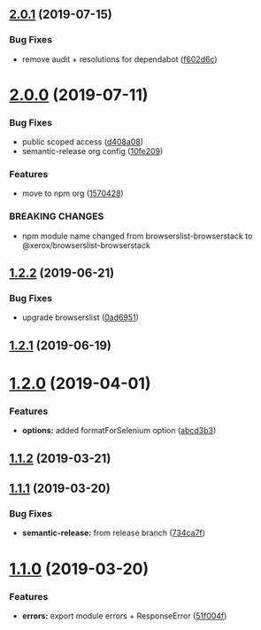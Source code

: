 ## [2.0.1](https://github.com/xeroxinteractive/browserslist-browserstack/compare/v2.0.0...v2.0.1) (2019-07-15)


### Bug Fixes

* remove audit + resolutions for dependabot ([f602d6c](https://github.com/xeroxinteractive/browserslist-browserstack/commit/f602d6c))

# [2.0.0](https://github.com/xeroxinteractive/browserslist-browserstack/compare/v1.2.2...v2.0.0) (2019-07-11)


### Bug Fixes

* public scoped access ([d408a08](https://github.com/xeroxinteractive/browserslist-browserstack/commit/d408a08))
* semantic-release org config ([10fe209](https://github.com/xeroxinteractive/browserslist-browserstack/commit/10fe209))


### Features

* move to npm org ([1570428](https://github.com/xeroxinteractive/browserslist-browserstack/commit/1570428))


### BREAKING CHANGES

* npm module name changed from browserslist-browserstack to @xerox/browserslist-browserstack

## [1.2.2](https://github.com/xeroxinteractive/browserslist-browserstack/compare/v1.2.1...v1.2.2) (2019-06-21)


### Bug Fixes

* upgrade browserslist ([0ad6951](https://github.com/xeroxinteractive/browserslist-browserstack/commit/0ad6951))

## [1.2.1](https://github.com/xeroxinteractive/browserslist-browserstack/compare/v1.2.0...v1.2.1) (2019-06-19)

# [1.2.0](https://github.com/xeroxinteractive/browserslist-browserstack/compare/v1.1.2...v1.2.0) (2019-04-01)


### Features

* **options:** added formatForSelenium option ([abcd3b3](https://github.com/xeroxinteractive/browserslist-browserstack/commit/abcd3b3))

## [1.1.2](https://github.com/xeroxinteractive/browserslist-browserstack/compare/v1.1.1...v1.1.2) (2019-03-21)

## [1.1.1](https://github.com/xeroxinteractive/browserslist-browserstack/compare/v1.1.0...v1.1.1) (2019-03-20)


### Bug Fixes

* **semantic-release:** from release branch ([734ca7f](https://github.com/xeroxinteractive/browserslist-browserstack/commit/734ca7f))

# [1.1.0](https://github.com/xeroxinteractive/browserslist-browserstack/compare/v1.0.0...v1.1.0) (2019-03-20)


### Features

* **errors:** export module errors + ResponseError ([51f004f](https://github.com/xeroxinteractive/browserslist-browserstack/commit/51f004f))
